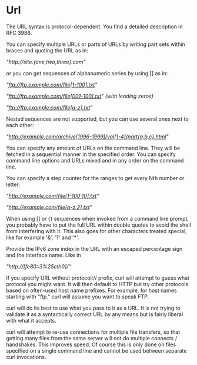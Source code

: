 # Url

The URL syntax is protocol-dependent. You find a detailed description in RFC 3986.

You can specify multiple URLs or parts of URLs by writing part sets within braces and quoting the URL as in:

_"http://site.{one,two,three}.com"_

or you can get sequences of alphanumeric series by using [] as in:

_"ftp://ftp.example.com/file[1-100].txt"_

_"ftp://ftp.example.com/file[001-100].txt" (with leading zeros)_

_"ftp://ftp.example.com/file[a-z].txt"_

Nested sequences are not supported, but you can use several ones next to each other:

_"http://example.com/archive[1996-1999]/vol[1-4]/part{a,b,c}.html"_

You can specify any amount of URLs on the command line. They will be fetched in a sequential manner in the specified order. You can specify command line options and URLs mixed and in any order on the command line.

You can specify a step counter for the ranges to get every Nth number or letter:

_"http://example.com/file[1-100:10].txt"_

_"http://example.com/file[a-z:2].txt"_

When using [] or {} sequences when invoked from a command line prompt, you probably have to put the full URL within double quotes to avoid the shell from interfering with it. This also goes for other characters treated special, like for example '&', '?' and '*'.

Provide the IPv6 zone index in the URL with an escaped percentage sign and the interface name. Like in

_"http://[fe80::3%25eth0]/"_

If you specify URL without protocol:// prefix, curl will attempt to guess what protocol you might want. It will then default to HTTP but try other protocols based on often-used host name prefixes. For example, for host names starting with "ftp." curl will assume you want to speak FTP.

curl will do its best to use what you pass to it as a URL. It is not trying to validate it as a syntactically correct URL by any means but is fairly liberal with what it accepts.

curl will attempt to re-use connections for multiple file transfers, so that getting many files from the same server will not do multiple connects / handshakes. This improves speed. Of course this is only done on files specified on a single command line and cannot be used between separate curl invocations.
